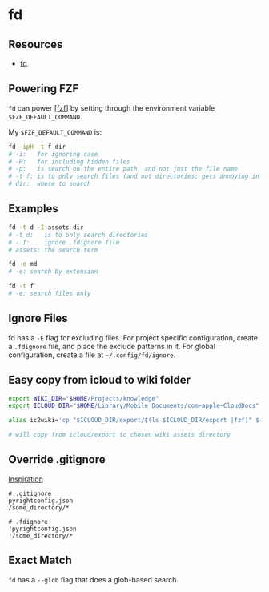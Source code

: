 # fd

Resources
---
- [fd](https://github.com/sharkdp/fd)

Powering FZF
---

`fd` can power [[fzf]] by setting through the environment variable
`$FZF_DEFAULT_COMMAND`.

My `$FZF_DEFAULT_COMMAND` is:

```bash
fd -ipH -t f dir
# -i:   for ignoring case
# -H:   for including hidden files
# -p:   is search on the entire path, and not just the file name
# -t f: is to only search files (and not directories; gets annoying in Vim)
# dir:  where to search
```

Examples
---

```bash
fd -t d -I assets dir
# -t d:   is to only search directories
# - I:    ignore .fdignore file
# assets: the search term
```

```bash
fd -e md
# -e: search by extension
```

```bash
fd -t f
# -e: search files only
```

Ignore Files
---

fd has a `-E` flag for excluding files. For project specific configuration,
create a `.fdignore` file, and place the exclude patterns in it. For global
configuration, create a file at `~/.config/fd/ignore`.

Easy copy from icloud to wiki folder
---

```bash
export WIKI_DIR="$HOME/Projects/knowledge"
export ICLOUD_DIR="$HOME/Library/Mobile Documents/com~apple~CloudDocs"

alias ic2wiki='cp "$ICLOUD_DIR/export/$(ls $ICLOUD_DIR/export |fzf)" $(fd -t d -I assets '$WIKI_DIR' | fzf)'

# will copy from icloud/export to chosen wiki assets directory
```

Override .gitignore
---

[
Inspiration](https://github.com/sharkdp/fd/issues/502)

```
# .gitignore
pyrightconfig.json
/some_directory/*

# .fdignore
!pyrightconfig.json
!/some_directory/*
```

Exact Match
---

`fd` has a `--glob` flag that does a glob-based search.

[//begin]: # "Autogenerated link references for markdown compatibility"
[fzf]: fzf.md "fzf"
[//end]: # "Autogenerated link references"
